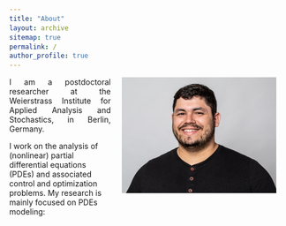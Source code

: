 ```yaml
---
title: "About"
layout: archive
sitemap: true
permalink: /
author_profile: true
---
```



<img src="/assets/photo_black.jpg" width="280px" alt="Marcelo Bongarti" align="right" style="display:block;margin-bottom:20px;margin-left:auto;margin-right:auto;padding-left: 20px;padding-right: 20px;" z-index="1" />
<p style="text-align: justify">
I am a postdoctoral researcher at the Weierstrass Institute for Applied Analysis and Stochastics, in Berlin, Germany.
  
I work on the analysis of (nonlinear) partial differential equations (PDEs) and associated control and optimization problems. My research is mainly focused on PDEs modeling: 
